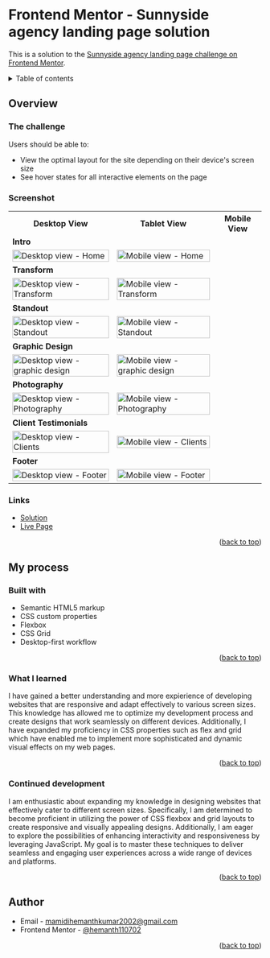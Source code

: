 <div id="top"></div>

# Frontend Mentor - Sunnyside agency landing page solution

This is a solution to the [Sunnyside agency landing page challenge on Frontend Mentor](https://www.frontendmentor.io/challenges/sunnyside-agency-landing-page-7yVs3B6ef).

<details>
<summary>Table of contents</summary>

-   [Overview](#overview)
    -   [The challenge](#the-challenge)
    -   [Screenshots](#screenshots)
    -   [Links](#links)
-   [My process](#my-process)
    -   [Built with](#built-with)
    -   [What I learned](#what-i-learned)
    -   [Continued Development](#continued-development)
-   [Author](#author)
-   [Acknowledgments](#acknowledgments)

</details>

## Overview

### The challenge

Users should be able to:

- View the optimal layout for the site depending on their device's screen size
- See hover states for all interactive elements on the page

### Screenshot

<table>
    <tr>
        <th>Desktop View</th>
        <th>Tablet View</th>
        <th>Mobile View</th>
    </tr>
    <tr>
      <td colspan="3" style="text-align: left;font-weight: bold;">Intro</td>
    </tr>
    <tr>
        <td>
            <img src="https://github.com/hemanth110702/sunnyside-agency-landing-page-challenge/assets/89832451/310dff9d-ba66-4ed1-b175-c5d4699f5451" width="100%" title="Desktop view - Home"/>
        </td>
        <td>
            <img src="https://github.com/hemanth110702/sunnyside-agency-landing-page-challenge/assets/89832451/62368564-d03f-4c16-a858-1dde75a54811" width="100%" title="Mobile view - Home"/>
        </td>
    </tr>
    <tr>
      <td colspan="3" style="text-align: left;font-weight: bold;">Transform</td>
    </tr>
    <tr>
        <td>
            <img src="https://github.com/hemanth110702/sunnyside-agency-landing-page-challenge/assets/89832451/b8c02ca3-cb66-4323-8d77-49cc30881b37" width="100%" title="Desktop view - Transform"/>
        </td>
        <td>
            <img src="https://github.com/hemanth110702/sunnyside-agency-landing-page-challenge/assets/89832451/44b06a2e-aed4-4466-8260-1c1e9dfce1ff" width="100%" title="Mobile view - Transform"/>
        </td>
    </tr>
    <tr>
      <td colspan="3" style="text-align: left;font-weight: bold;">Standout</td>
    </tr>
    <tr>
        <td>
            <img src="https://github.com/hemanth110702/sunnyside-agency-landing-page-challenge/assets/89832451/431ea855-b1a5-403e-bd21-1f2f9a646c52" width="100%" title="Desktop view - Standout"/>
        </td>
        <td>
            <img src="https://github.com/hemanth110702/sunnyside-agency-landing-page-challenge/assets/89832451/b89dc79b-6996-4bec-8272-7d4bd5679fe9" width="100%" title="Mobile view - Standout"/>
        </td>
    </tr>
    <tr>
      <td colspan="3" style="text-align: left;font-weight: bold;">Graphic Design</td>
    </tr>
    <tr>
        <td>
            <img src="https://github.com/hemanth110702/sunnyside-agency-landing-page-challenge/assets/89832451/20f6f9d5-321d-4aa2-97bc-23b7bca5ff3b" width="100%" title="Desktop view - graphic design"/>
        </td>
        <td>
            <img src="https://github.com/hemanth110702/sunnyside-agency-landing-page-challenge/assets/89832451/85cbefaf-470c-4b61-b952-d6ce79beccfd" width="100%" title="Mobile view - graphic design"/>
        </td>
    </tr>
    <tr>
      <td colspan="3" style="text-align: left;font-weight: bold;">Photography</td>
    </tr>
    <tr>
        <td>
            <img src="https://github.com/hemanth110702/sunnyside-agency-landing-page-challenge/assets/89832451/20f6f9d5-321d-4aa2-97bc-23b7bca5ff3b" width="100%" title="Desktop view - Photography"/>
        </td>
        <td>
            <img src="https://github.com/hemanth110702/sunnyside-agency-landing-page-challenge/assets/89832451/5a26033e-e7eb-4c14-8316-1589143025ea" width="100%" title="Mobile view - Photography"/>
        </td>
    </tr>
    <tr>
      <td colspan="3" style="text-align: left;font-weight: bold;">Client Testimonials</td>
    </tr>
    <tr>
        <td>
            <img src="https://github.com/hemanth110702/sunnyside-agency-landing-page-challenge/assets/89832451/6954689c-bda6-411f-8d9a-494d65b5717a" width="100%" title="Desktop view - Clients"/>
        </td>
        <td>
            <img src="https://github.com/hemanth110702/sunnyside-agency-landing-page-challenge/assets/89832451/1d78db23-4a42-4d63-b407-3cdb287a5fdd" width="100%" title="Mobile view - Clients"/>
        </td>
    </tr>
    <tr>
      <td colspan="3" style="text-align: left;font-weight: bold;">Footer</td>
    </tr>
    <tr>
        <td>
            <img src="https://github.com/hemanth110702/sunnyside-agency-landing-page-challenge/assets/89832451/bd32cd58-6f00-4fcf-8942-47e8b60d87d8" width="100%" title="Desktop view - Footer"/>
        </td>
        <td>
            <img src="https://github.com/hemanth110702/sunnyside-agency-landing-page-challenge/assets/89832451/0ddba67f-9acb-4182-9d7e-40d09dd9d44d" width="100%" title="Mobile view - Footer"/>
        </td>
    </tr>
</table>

### Links

- [Solution](https://github.com/hemanth110702/rock-paper-scissors-challenge)
- [Live Page](https://hemanth110702.github.io/rock-paper-scissors-challenge/)

<p align="right">(<a href="#top">back to top</a>)</p>

## My process

### Built with

- Semantic HTML5 markup
- CSS custom properties
- Flexbox
- CSS Grid
- Desktop-first workflow

<p align="right">(<a href="#top">back to top</a>)</p>

### What I learned

I have gained a better understanding and more expierience of developing websites that are responsive and adapt effectively to various screen sizes. This knowledge has allowed me to optimize my development process and create designs that work seamlessly on different devices. Additionally, I have expanded my proficiency in CSS properties such as flex and grid which have enabled me to implement more sophisticated and dynamic visual effects on my web pages.

<p align="right">(<a href="#top">back to top</a>)</p>

### Continued development

I am enthusiastic about expanding my knowledge in designing websites that effectively cater to different screen sizes. Specifically, I am determined to become proficient in utilizing the power of CSS flexbox and grid layouts to create responsive and visually appealing designs. Additionally, I am eager to explore the possibilities of enhancing interactivity and responsiveness by leveraging JavaScript. My goal is to master these techniques to deliver seamless and engaging user experiences across a wide range of devices and platforms.

<p align="right">(<a href="#top">back to top</a>)</p>

## Author

- Email - [mamidihemanthkumar2002@gmail.com](mailto:mamidihemanthkumar2002@gmail.com)
- Frontend Mentor - [@hemanth110702](https://www.frontendmentor.io/profile/hemanth110702)

<p align="right">(<a href="#top">back to top</a>)</p>


